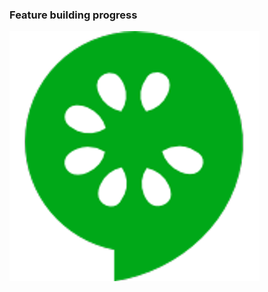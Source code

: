 ### Feature building progress
<a href="https://wegofoods-customer-api.herokuapp.com/health/cucumber_report">
  <img src="cucumber.png" alt="Cucumber Features"/>
</a>

